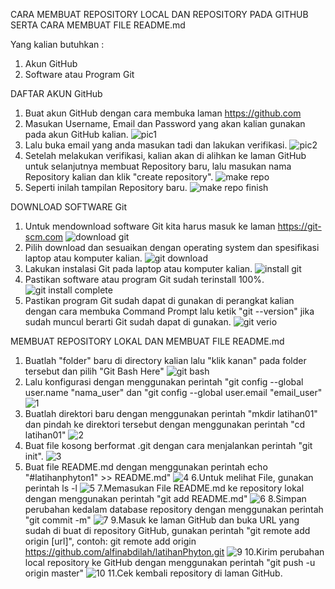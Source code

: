 CARA MEMBUAT REPOSITORY LOCAL DAN REPOSITORY PADA GITHUB SERTA CARA MEMBUAT FILE README.md

Yang kalian butuhkan :
1. Akun GitHub
2. Software atau Program Git

DAFTAR AKUN GitHub

  1. Buat akun GitHub dengan cara membuka laman https://github.com
  2. Masukan Username, Email dan Password yang akan kalian gunakan pada akun GitHub kalian.
  ![pic1](https://user-images.githubusercontent.com/56986904/67551402-fad1f500-f732-11e9-80b7-cc959cf4b0f9.png)
  3. Lalu buka email yang anda masukan tadi dan lakukan verifikasi.
  ![pic2](https://user-images.githubusercontent.com/56986904/67551659-a2e7be00-f733-11e9-8bed-f2625c4783d7.png)
  4. Setelah melakukan verifikasi, kalian akan di alihkan ke laman GitHub untuk selanjutnya membuat Repository baru, lalu masukan
     nama Repository kalian dan klik "create repository".
  ![make repo](https://user-images.githubusercontent.com/56971806/67517227-5321dc00-f6cc-11e9-9170-86c8344926d9.png)
  5. Seperti inilah tampilan Repository baru.
  ![make repo finish](https://user-images.githubusercontent.com/56971806/67517300-85cbd480-f6cc-11e9-8e5f-39ee7c1c6664.png)
  
DOWNLOAD SOFTWARE Git

  1. Untuk mendownload software Git kita harus masuk ke laman https://git-scm.com
  ![download git](https://user-images.githubusercontent.com/56971806/67517048-ee668180-f6cb-11e9-8f7e-999a25a197c2.png)
  2. Pilih download dan sesuaikan dengan operating system dan spesifikasi laptop atau komputer kalian.
  ![git download](https://user-images.githubusercontent.com/56971806/67517709-61242c80-f6cd-11e9-8023-c3e408500952.png)
  3. Lakukan instalasi Git pada laptop atau komputer kalian.
  ![install git](https://user-images.githubusercontent.com/56971806/67518320-c593bb80-f6ce-11e9-8bec-2d7f431b16ec.png)
  4. Pastikan software atau program Git sudah terinstall 100%.
  ![git install complete](https://user-images.githubusercontent.com/56971806/67518391-ebb95b80-f6ce-11e9-97ed-37038b021405.png)
  5. Pastikan program Git sudah dapat di gunakan di perangkat kalian dengan cara membuka Command Prompt lalu ketik "git
  --version"
     jika sudah muncul berarti Git sudah dapat di gunakan.
  ![git verio](https://user-images.githubusercontent.com/56971806/67518796-acd7d580-f6cf-11e9-9170-92d6fd646554.png)
  
 MEMBUAT REPOSITORY LOKAL DAN MEMBUAT FILE README.md
  
  1. Buatlah "folder" baru di directory kalian lalu "klik kanan" pada folder tersebut dan pilih "Git Bash Here"
  ![git bash](https://user-images.githubusercontent.com/56971806/67519128-620a8d80-f6d0-11e9-80e8-53ea3f21054c.png)
  2. Lalu konfigurasi dengan menggunakan perintah "git config --global user.name "nama_user" dan "git config --global user.email
  "email_user"
  ![1](https://user-images.githubusercontent.com/56971806/67521014-37223880-f6d4-11e9-95f7-d6d3eb2ed0b0.png)
  3. Buatlah direktori baru dengan menggunakan perintah "mkdir latihan01" dan pindah ke direktori tersebut dengan menggunakan
  perintah "cd latihan01"
  ![2](https://user-images.githubusercontent.com/56971806/67521103-646ee680-f6d4-11e9-941c-c82c1177b6e5.png)
  4. Buat file kosong berformat .git dengan cara menjalankan perintah "git init".
  ![3](https://user-images.githubusercontent.com/56971806/67521181-8e280d80-f6d4-11e9-9807-632e3635f48e.png)
  5. Buat file README.md dengan menggunakan perintah echo "#latihanphyton1" >> README.md"
  ![4](https://user-images.githubusercontent.com/56971806/67521300-d1827c00-f6d4-11e9-81fc-a8be66a7167c.png)
  6.Untuk melihat File, gunakan perintah ls -l
  ![5](https://user-images.githubusercontent.com/56971806/67521430-11496380-f6d5-11e9-9ad5-f9d082e5e338.png)
  7.Memasukan File README.md ke repository lokal dengan menggunakan perintah "git add README.md"
  ![6](https://user-images.githubusercontent.com/56971806/67521586-638a8480-f6d5-11e9-832d-cd32e5971ff5.png)
  8.Simpan perubahan kedalam database repository dengan menggunakan perintah "git commit -m"
  ![7](https://user-images.githubusercontent.com/56971806/67521755-af3d2e00-f6d5-11e9-9537-630631ec559a.png)
  9.Masuk ke laman GitHub dan buka URL yang sudah di buat di repository GitHub, gunakan perintah "git remote add origin [url]", contoh: git remote add origin https://github.com/alfinabdilah/latihanPhyton.git
  ![9](https://user-images.githubusercontent.com/56971806/67548382-e3dbd480-f72b-11e9-9f75-3e2a8ad0e356.png)
  10.Kirim perubahan local repository ke GitHub dengan menggunakan perintah "git push -u origin master"
  ![10](https://user-images.githubusercontent.com/56971806/67548383-e4746b00-f72b-11e9-9d30-51172eed0848.png)
  11.Cek kembali repository di laman GitHub.
